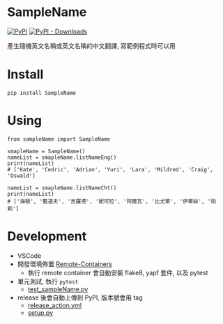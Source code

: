 # SampleName
[![PyPI](https://img.shields.io/pypi/v/SampleName?color=%2334D058&label=pypi%20package)](https://pypi.org/project/SampleName/)
[![PyPI - Downloads](https://img.shields.io/pypi/dm/SampleName.svg)](https://pypi.org/project/SampleName/)


產生隨機英文名稱或英文名稱的中文翻譯, 寫範例程式時可以用


# Install
```
pip install SampleName
```

# Using

```
from sampleName import SampleName

smapleName = SampleName()
nameList = smapleName.listNameEng()
print(nameList)
# ['Kate', 'Cedric', 'Adrian', 'Yuri', 'Lara', 'Mildred', 'Craig', 'Oswald']

nameList = smapleName.listNameCht()
print(nameList)
# ['海頓', '藍道夫', '吉羅德', '妮可拉', '阿爾瓦', '比尤萊', '伊蒂絲', '珀莉']
```

# Development

 - VSCode
 - 開發環境佈置 [Remote-Containers](https://8loser.github.io/2022/05/13/Remote-Containers/)
   - 執行 remote container 會自動安裝 flake8, yapf 套件, 以及 pytest
 - 單元測試, 執行 `pytest`
   - [test_sampleName.py](https://github.com/8loser/SampleName/blob/main/tests/test_sampleName.py)
 - release 後會自動上傳到 PyPI, 版本號會用 tag
   - [release_action.yml](https://github.com/8loser/SampleName/blob/main/.github/workflows/release_action.yml)
   - [setup.py](https://github.com/8loser/SampleName/blob/main/setup.py)